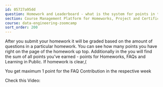 ```yaml
---
id: 05727a95dd
question: Homework and Leaderboard - what is the system for points in the course management platform?
section: Course Management Platform for Homeworks, Project and Certificate
course: data-engineering-zoomcamp
sort_order: 200
---
```


After you submit your homework it will be graded based on the amount of questions in a particular homework. You can see how many points you have right on the page of the homework up top. Additionally in the  you will find the sum of all points you’ve earned - points for Homeworks, FAQs and Learning in Public. If homework is clear,(

You get maximum 1 point for the FAQ Contribution in the respective week

Check this Video:

